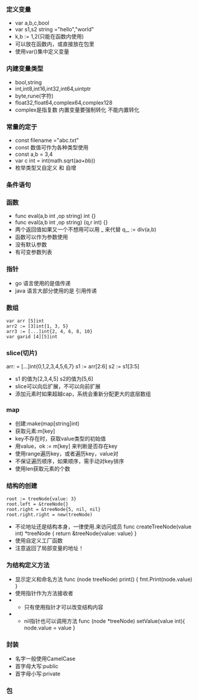 ### 定义变量
- var a,b,c,bool
- var s1,s2 string ="hello","world"
- k,b := 1,2(只能在函数内使用)
- 可以放在函数内，或直接放在包里
- 使用var()集中定义变量
### 内建变量类型
- bool,string
- int,int8,int16,int32,int64,uintptr
- byte,rune(字符)
- float32,float64,complex64,complex128
- complex是指复数 内置变量要强制转化 不能内置转化
### 常量的定于
- const filename ="abc.txt"
- const 数值可作为各种类型使用
- const a,b = 3,4
- var c int = int(math.sqrt(a*a+b*b))
- 枚举类型又自定义 和 自增
### 条件语句
### 函数
- func eval(a,b int ,op string) int {}
- func eval(a,b int ,op string) (q,r int) {}
- 两个返回值如果又一个不想用可以用 _ 来代替 q,_ := div(a,b)
- 函数可以作为参数使用
- 没有默认参数
- 有可变参数列表
### 指针
- go 语言使用的是值传递
- java 语言大部分使用的是 引用传递
### 数组
    var arr [5]int
    arr2 := [3]int{1, 3, 5}
    arr3 := [...]int{2, 4, 6, 8, 10}
    var garid [4][5]int
### slice(切片)
arr: = [...]int{0,1,2,3,4,5,6,7}
s1 := arr[2:6]
s2 := s1[3:5]
- s1 的值为[2,3,4,5] s2的值为[5,6]
- slice可以向后扩展，不可以向前扩展
- 添加元素时如果超越cap，系统会重新分配更大的底层数组
### map
- 创建:make(map[string]int)
- 获取元素:m[key]
- key不存在时，获取value类型的初始值
- 用value，ok := m[key] 来判断是否存在key
- 使用range遍历key，或者遍历key，value对
- 不保证遍历顺序，如果顺序，需手动对key排序
- 使用len获取元素的个数
### 结构的创建
	root := treeNode{value: 3}
	root.left = &treeNode{}
	root.right = &treeNode{5, nil, nil}
	root.right.right = new(treeNode)
- 不论地址还是结构本身，一律使用.来访问成员
func createTreeNode(value int) *treeNode {
	return &treeNode{value: value}
}
- 使用自定义工厂函数
- 注意返回了局部变量的地址！
### 为结构定义方法
- 显示定义和命名方法
func (node treeNode) print() {
	fmt.Print(node.value)
}
- 使用指针作为方法接收者
- - 只有使用指针才可以改变结构内容
- - nil指针也可以调用方法
func (node *treeNode) setValue(value int){
	node.value = value
}
### 封装
- 名字一般使用CamelCase
- 首字母大写:public
- 首字母小写:private
### 包
